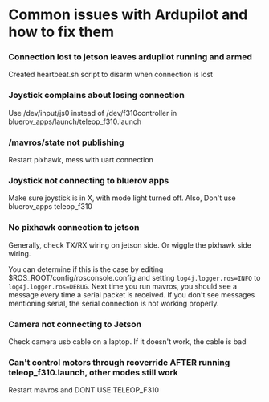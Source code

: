 # Common issues with Ardupilot and how to fix them

### Connection lost to jetson leaves ardupilot running and armed
Created heartbeat.sh script to disarm when connection is lost

### Joystick complains about losing connection
Use /dev/input/js0 instead of /dev/f310controller in bluerov_apps/launch/teleop_f310.launch

### /mavros/state not publishing
Restart pixhawk, mess with uart connection

### Joystick not connecting to bluerov apps
Make sure joystick is in X, with mode light turned off.  Also, Don't use bluerov_apps teleop_f310

### No pixhawk connection to jetson
Generally, check TX/RX wiring on jetson side. Or wiggle the pixhawk side wiring. 

You can determine if this is the case by editing $ROS_ROOT/config/rosconsole.config and setting
`log4j.logger.ros=INFO` to `log4j.logger.ros=DEBUG`. Next time you run mavros, you should see a message every time a serial packet is received. If you don't see messages mentioning serial, the serial connection is not working properly.

### Camera not connecting to Jetson
Check camera usb cable on a laptop. If it doesn't work, the cable is bad

### Can't control motors through rcoverride AFTER running teleop_f310.launch, other modes still work
Restart mavros and DONT USE TELEOP_F310


